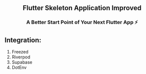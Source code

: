 <div align="center">
  <p align="center">  
    <h2>Flutter Skeleton Application Improved</h2>
    <h3>A Better Start Point of Your Next Flutter App ⚡</h3>
  </p>
</div>

## Integration:

1. Freezed
2. Riverpod
3. Supabase
4. DotEnv